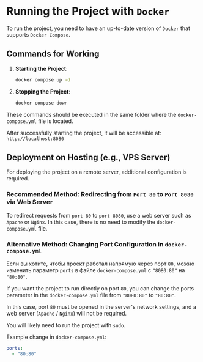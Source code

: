 # Running the Project with `Docker`

To run the project, you need to have an up-to-date version of `Docker` that supports `Docker Compose`.

## Commands for Working

1. **Starting the Project**:
   ```bash
   docker compose up -d
   ```
   
2. **Stopping the Project**:
   ```bash
   docker compose down
   ```
   
These commands should be executed in the same folder where the `docker-compose.yml` file is located.


After successfully starting the project, it will be accessible at: 
`http://localhost:8080`

## Deployment on Hosting (e.g., VPS Server)
For deploying the project on a remote server, additional configuration is required.

### Recommended Method: Redirecting from `Port 80` to `Port 8080` via Web Server
To redirect requests from `port 80` to `port 8080`, use a web server such as `Apache` or `Nginx`. In this case, there is no need to modify the `docker-compose.yml` file.

### Alternative Method: Changing Port Configuration in `docker-compose.yml`
Если вы хотите, чтобы проект работал напрямую через порт `80`, можно изменить параметр `ports` в файле `docker-compose.yml` с `"8080:80"` на `"80:80"`.

If you want the project to run directly on port `80`, you can change the ports parameter in the `docker-compose.yml` file from `"8080:80"` to `"80:80"`.

In this case, port `80` must be opened in the server's network settings, and a web server (`Apache` / `Nginx`) will not be required.

You will likely need to run the project with `sudo`.

Example change in `docker-compose.yml`:

```yaml
ports:
  - "80:80"
```
